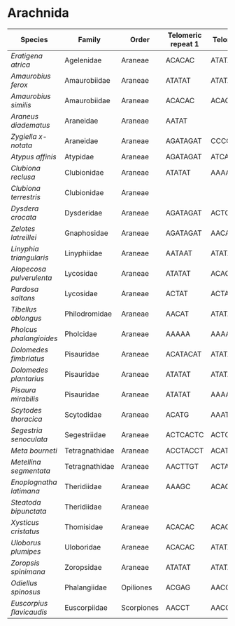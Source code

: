 # Arachnida

| Species | Family | Order | Telomeric repeat 1 | Telomeric repeat 2 | Data type |
| -- | --- | --- | --- | --- | --- |
| *Eratigena atrica* | Agelenidae | Araneae | ACACAC | ATATAT | pacbio |
| *Amaurobius ferox* | Amaurobiidae | Araneae | ATATAT | ATATATAT | pacbio |
| *Amaurobius similis* | Amaurobiidae | Araneae | ACACAC | ACACACAC | pacbio |
| *Araneus diadematus* | Araneidae | Araneae | AATAT |  | pacbio |
| *Zygiella x-notata* | Araneidae | Araneae | AGATAGAT | CCCCC | pacbio |
| *Atypus affinis* | Atypidae | Araneae | AGATAGAT | ATCATC | pacbio |
| *Clubiona reclusa* | Clubionidae | Araneae | ATATAT | AAAAAA | pacbio |
| *Clubiona terrestris* | Clubionidae | Araneae |  |  | pacbio |
| *Dysdera crocata* | Dysderidae | Araneae | AGATAGAT | ACTCACTC | pacbio |
| *Zelotes latreillei* | Gnaphosidae | Araneae | AGATAGAT | AACAT | pacbio |
| *Linyphia triangularis* | Linyphiidae | Araneae | AATAAT | ATATAT | pacbio |
| *Alopecosa pulverulenta* | Lycosidae | Araneae | ATATAT | ACACAC | pacbio |
| *Pardosa saltans* | Lycosidae | Araneae | ACTAT | ACTATACTAT | pacbio |
| *Tibellus oblongus* | Philodromidae | Araneae | AACAT | ATATAT | pacbio |
| *Pholcus phalangioides* | Pholcidae | Araneae | AAAAA | AAAAAA | pacbio |
| *Dolomedes fimbriatus* | Pisauridae | Araneae | ACATACAT | ATATAT | pacbio |
| *Dolomedes plantarius* | Pisauridae | Araneae | ATATAT | ATATATAT | assembly |
| *Pisaura mirabilis* | Pisauridae | Araneae | ATATAT | AAAAA | pacbio |
| *Scytodes thoracica* | Scytodidae | Araneae | ACATG | AAATTGTCTAATAAT | pacbio |
| *Segestria senoculata* | Segestriidae | Araneae | ACTCACTC | ACTCACTCACTC | pacbio |
| *Meta bourneti* | Tetragnathidae | Araneae | ACCTACCT | ACATACAT | pacbio |
| *Metellina segmentata* | Tetragnathidae | Araneae | AACTTGT | ACTATGG | pacbio |
| *Enoplognatha latimana* | Theridiidae | Araneae | AAAGC | ACACAC | pacbio |
| *Steatoda bipunctata* | Theridiidae | Araneae |  |  | pacbio |
| *Xysticus cristatus* | Thomisidae | Araneae | ACACAC | ACACACAC | pacbio |
| *Uloborus plumipes* | Uloboridae | Araneae | ACACAC | ATATAT | pacbio |
| *Zoropsis spinimana* | Zoropsidae | Araneae | ATATAT | ATATATAT | pacbio |
| *Odiellus spinosus* | Phalangiidae | Opiliones | ACGAG | AACCT | pacbio |
| *Euscorpius flavicaudis* | Euscorpiidae | Scorpiones | AACCT | AACCTAACCT | pacbio |
